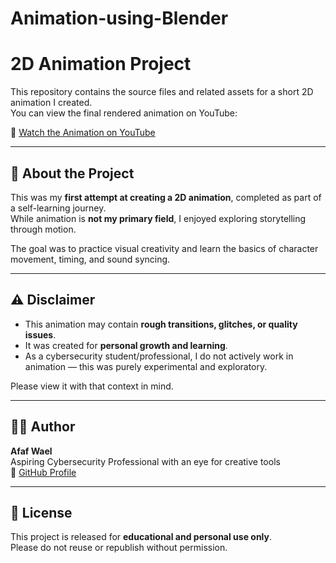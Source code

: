 # Animation-using-Blender
# 2D Animation Project

This repository contains the source files and related assets for a short 2D animation I created.  
You can view the final rendered animation on YouTube:

🎥 [Watch the Animation on YouTube](https://www.youtube.com/watch?v=2oSXojiFGwo)

---

## 🎨 About the Project

This was my **first attempt at creating a 2D animation**, completed as part of a self-learning journey.  
While animation is **not my primary field**, I enjoyed exploring storytelling through motion.

The goal was to practice visual creativity and learn the basics of character movement, timing, and sound syncing.

---

## ⚠️ Disclaimer

- This animation may contain **rough transitions, glitches, or quality issues**.
- It was created for **personal growth and learning**.
- As a cybersecurity student/professional, I do not actively work in animation — this was purely experimental and exploratory.

Please view it with that context in mind.

---


## 🙋‍♀️ Author

**Afaf Wael**  
Aspiring Cybersecurity Professional with an eye for creative tools  
🔗 [GitHub Profile](https://github.com/AfafWael2002)

---

## 📝 License

This project is released for **educational and personal use only**.  
Please do not reuse or republish without permission.


